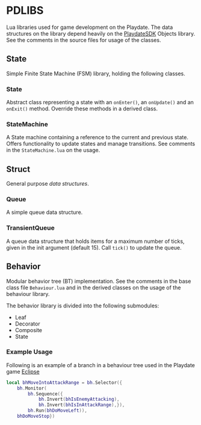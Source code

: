 # PDLIBS
Lua libraries used for game development on the Playdate.
The data structures on the library depend heavily on the [PlaydateSDK](https://sdk.play.date/) Objects library.
See the comments in the source files for usage of the classes.

## State
Simple Finite State Machine (FSM) library, holding the following classes.
### State
Abstract class representing a state with an `onEnter()`, an `onUpdate()` and an `onExit()` method. 
Override these methods in a derived class.

### StateMachine
A State machine containing a reference to the current and previous state. Offers functionality to update states and manage transitions. See comments in the `StateMachine.lua` on the usage.

## Struct
General purpose *data structures*.
### Queue
A simple queue data structure.

### TransientQueue
A queue data structure that holds items for a maximum number of ticks, given in the init argument (default 15).
Call `tick()` to update the queue.


## Behavior
Modular behavior tree (BT) implementation.
See the comments in the base class file `Behaviour.lua` and in the derived classes on the usage of the behaviour library.


The behavior library is divided into the following submodules:
* Leaf
* Decorator
* Composite
* State

### Example Usage
Following is an example of a branch in a behaviour tree used in the Playdate game [Eclipse](https://berate.itch.io/eclipse)
```lua
local bhMoveIntoAttackRange = bh.Selector({
    bh.Monitor(
        bh.Sequence({
            bh.Invert(bhIsEnemyAttacking),
            bh.Invert(bhIsInAttackRange),}),
        bh.Run(bhDoMoveLeft)),
    bhDoMoveStop})
```
